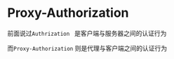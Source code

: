# Proxy-Authorization





前面说过<code>Authrization </code> 是客户端与服务器之间的认证行为

而<code>Proxy-Authorization</code> 则是代理与客户端之间的认证行为